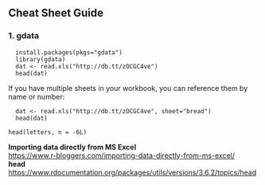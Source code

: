 ## Cheat Sheet Guide
### 1. gdata  
```
  install.packages(pkgs="gdata")
  library(gdata)
  dat <- read.xls("http://db.tt/zOCGC4ve")
  head(dat)
```
  If you have multiple sheets in your workbook, you can reference them by name or number:
```
  dat <- read.xls("http://db.tt/zOCGC4ve", sheet="bread")
  head(dat)
  ```
  ```
  head(letters, n = -6L)
  ```
  
 **Importing data directly from MS Excel**
<br> https://www.r-bloggers.com/importing-data-directly-from-ms-excel/
<br> **head**
<br>https://www.rdocumentation.org/packages/utils/versions/3.6.2/topics/head
